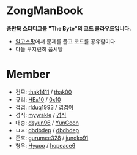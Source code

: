 # ZongManBook
**종만북 스터디그룹 "The Byte"의 코드 클라우드입니다.**
- [알고스팟](https://algospot.com/)에서 문제를 풀고 코드를 공유함미다
- 다들 부지런히 풉시당

# Member
- 건모: [thak1411](https://github.com/thak1411) / [thak00](https://algospot.com/user/profile/37121)
- 규리: [HEx10](https://github.com/HEx10) / [0x10](https://algospot.com/user/profile/59614)
- 겹겹: [rlduq1993](https://github.com/rlduq1993) / [겹겹이](https://algospot.com/user/profile/59616)
- 경직: [myyrakle](https://github.com/myyrakle) / [경직](https://algospot.com/user/profile/59463)
- 대승: [dsyun96](https://github.com/dsyun96) / [YunGoon](https://algospot.com/user/profile/15405)
- ㅂㅈ: [dbdbdep](https://github.com/dbdbdep/) / [dbdbdep](https://algospot.com/user/profile/52871)
- 준호: [gurumee328](https://github.com/gurumee328) / [junoko91](https://algospot.com/user/profile/59613)
- 형우: [Hyuoo](https://github.com/Hyuoo) / [hopeace6](https://algospot.com/user/profile/59505)
